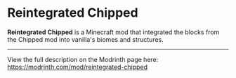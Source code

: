 # Reintegrated Chipped

**Reintegrated Chipped** is a Minecraft mod that integrated the blocks from the Chipped mod into vanilla's biomes and structures. 

---

View the full description on the Modrinth page here: https://modrinth.com/mod/reintegrated-chipped